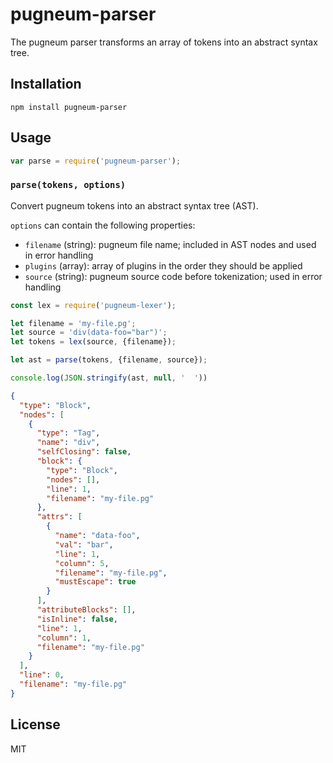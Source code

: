 # pugneum-parser

The pugneum parser transforms an array of tokens into an abstract syntax tree.

## Installation

    npm install pugneum-parser

## Usage

```js
var parse = require('pugneum-parser');
```

### `parse(tokens, options)`

Convert pugneum tokens into an abstract syntax tree (AST).

`options` can contain the following properties:

 - `filename` (string): pugneum file name; included in AST nodes and used in error handling
 - `plugins` (array): array of plugins in the order they should be applied
 - `source` (string): pugneum source code before tokenization; used in error handling

```js
const lex = require('pugneum-lexer');

let filename = 'my-file.pg';
let source = 'div(data-foo="bar")';
let tokens = lex(source, {filename});

let ast = parse(tokens, {filename, source});

console.log(JSON.stringify(ast, null, '  '))
```

```json
{
  "type": "Block",
  "nodes": [
    {
      "type": "Tag",
      "name": "div",
      "selfClosing": false,
      "block": {
        "type": "Block",
        "nodes": [],
        "line": 1,
        "filename": "my-file.pg"
      },
      "attrs": [
        {
          "name": "data-foo",
          "val": "bar",
          "line": 1,
          "column": 5,
          "filename": "my-file.pg",
          "mustEscape": true
        }
      ],
      "attributeBlocks": [],
      "isInline": false,
      "line": 1,
      "column": 1,
      "filename": "my-file.pg"
    }
  ],
  "line": 0,
  "filename": "my-file.pg"
}
```

## License

  MIT
